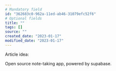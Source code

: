 ```yaml
---
# Mandatory field
id: "362683c0-962a-11ed-ab46-31079efc52f6"
# Optional fields
title: ""
tags: []
source: ""
created_date: "2023-01-17"
modified_date: "2023-01-17"
---
```

Article idea:

Open source note-taking app, powered by supabase.